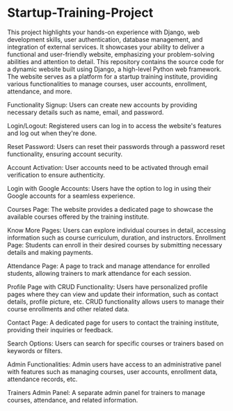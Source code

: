 # Startup-Training-Project

This project highlights your hands-on experience with Django, web development skills, user authentication, database management, and integration of external services. It showcases your ability to deliver a functional and user-friendly website, emphasizing your problem-solving abilities and attention to detail. This repository contains the source code for a dynamic website built using Django, a high-level Python web framework. The website serves as a platform for a startup training institute, providing various functionalities to manage courses, user accounts, enrollment, attendance, and more.

Functionality Signup: Users can create new accounts by providing necessary details such as name, email, and password.

Login/Logout: Registered users can log in to access the website's features and log out when they're done.

Reset Password: Users can reset their passwords through a password reset functionality, ensuring account security.

Account Activation: User accounts need to be activated through email verification to ensure authenticity.

Login with Google Accounts: Users have the option to log in using their Google accounts for a seamless experience.

Courses Page: The website provides a dedicated page to showcase the available courses offered by the training institute.

Know More Pages: Users can explore individual courses in detail, accessing information such as course curriculum, duration, and instructors. Enrollment Page: Students can enroll in their desired courses by submitting necessary details and making payments.

Attendance Page: A page to track and manage attendance for enrolled students, allowing trainers to mark attendance for each session.

Profile Page with CRUD Functionality: Users have personalized profile pages where they can view and update their information, such as contact details, profile picture, etc. CRUD functionality allows users to manage their course enrollments and other related data.

Contact Page: A dedicated page for users to contact the training institute, providing their inquiries or feedback.

Search Options: Users can search for specific courses or trainers based on keywords or filters.

Admin Functionalities: Admin users have access to an administrative panel with features such as managing courses, user accounts, enrollment data, attendance records, etc.

Trainers Admin Panel: A separate admin panel for trainers to manage courses, attendance, and related information.
